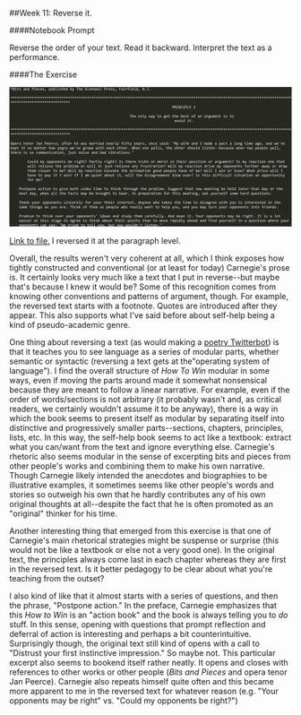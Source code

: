##Week 11: Reverse it.

####Notebook Prompt

Reverse the order of your text. Read it backward. Interpret the text as a performance.

####The Exercise

<img src="reversed.jpg" />

[Link to file.](reversed.txt) I reversed it at the paragraph level.

Overall, the results weren't very coherent at all, which I think exposes how tightly constructed and conventional (or at least for today) Carnegie's prose is. It certainly looks very much like a text that I put in reverse--but maybe that's because I knew it would be? Some of this recognition comes from knowing other conventions and patterns of argument, though. For example, the reversed text starts with a footnote. Quotes are introduced after they appear. This also supports what I've said before about self-help being a kind of pseudo-academic genre.

One thing about reversing a text (as would making a [poetry Twitterbot](https://twitter.com/JustToSayBot)) is that it teaches you to see language as a series of modular parts, whether semantic or syntactic (reversing a text gets at the"operating system of language"). I find the overall structure of *How To Win* modular in some ways, even if moving the parts around made it somewhat nonsensical because they are meant to follow a linear narrative. For example, even if the order of words/sections is not arbitrary (it probably wasn't and, as critical readers, we certainly wouldn't assume it to be anyway), there is a way in which the book seems to present itself as modular by separating itself into distinctive and progressively smaller parts--sections, chapters, principles, lists, etc. In this way, the self-help book seems to act like a textbook: extract what you can/want from the text and ignore everything else. Carnegie's rhetoric also seems modular in the sense of excerpting bits and pieces from other people's works and combining them to make his own narrative. Though Carnegie likely intended the anecdotes and biographies to be illustrative examples, it sometimes seems like other people's words and stories so outweigh his own that he hardly contributes any of his own original thoughts at all--despite the fact that he is often promoted as an "original" thinker for his time.

Another interesting thing that emerged from this exercise is that one of Carnegie's main rhetorical strategies might be suspense or surprise (this would not be like a textbook or else not a very good one). In the original text, the principles always come last in each chapter whereas they are first in the reversed text. Is it better pedagogy to be clear about what you're teaching from the outset?

I also kind of like that it almost starts with a series of questions, and then the phrase, "Postpone action." In the preface, Carnegie emphasizes that this *How to Win* is an "action book" and the book is always telling you to *do* stuff. In this sense, opening with questions that prompt reflection and deferral of action is interesting and perhaps a bit counterintuitive. Surprisingly though, the original text still kind of opens with a call to "Distrust your first instinctive impression." So maybe not. This particular excerpt also seems to bookend itself rather neatly. It opens and closes with references to other works or other people (*Bits and Pieces* and opera tenor Jan Peerce). Carnegie also repeats himself quite often and this became more apparent to me in the reversed text for whatever reason (e.g. "Your opponents may be right" vs. "Could my opponents be right?")